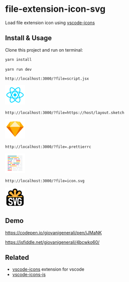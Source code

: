 # file-extension-icon-svg

Load file extension icon using [vscode-icons](https://github.com/vscode-icons/vscode-icons)

## Install & Usage

Clone this project and run on terminal:
```
yarn install

yarn run dev
```

```
http://localhost:3000/?file=script.jsx
```
![Alt text](https://raw.githubusercontent.com/vscode-icons/vscode-icons/master/icons/file_type_reactjs.svg?sanitize=true)

```
http://localhost:3000/?file=https://host/layout.sketch
```
![Alt text](https://raw.githubusercontent.com/vscode-icons/vscode-icons/master/icons/file_type_sketch.svg?sanitize=true)

```
http://localhost:3000/?file=.prettierrc
```
![Alt text](https://raw.githubusercontent.com/vscode-icons/vscode-icons/master/icons/file_type_light_prettier.svg?sanitize=true)

```
http://localhost:3000/?file=icon.svg
```
![Alt text](https://raw.githubusercontent.com/vscode-icons/vscode-icons/master/icons/file_type_svg.svg?sanitize=true)


## Demo
https://codepen.io/giovanigenerali/pen/jJMaNK

https://jsfiddle.net/giovanigenerali/4bcwko60/


## Related

- [vscode-icons](https://github.com/vscode-icons/vscode-icons) extension for vscode
- [vscode-icons-js](https://github.com/dderevjanik/vscode-icons-js)
